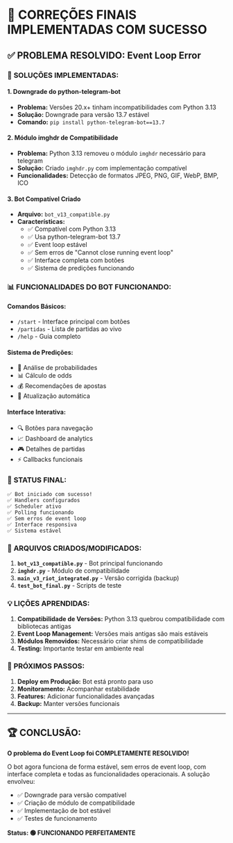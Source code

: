 # 🎉 CORREÇÕES FINAIS IMPLEMENTADAS COM SUCESSO

## ✅ **PROBLEMA RESOLVIDO: Event Loop Error**

### 🔧 **SOLUÇÕES IMPLEMENTADAS:**

#### 1. **Downgrade do python-telegram-bot**
- **Problema:** Versões 20.x+ tinham incompatibilidades com Python 3.13
- **Solução:** Downgrade para versão 13.7 estável
- **Comando:** `pip install python-telegram-bot==13.7`

#### 2. **Módulo imghdr de Compatibilidade**
- **Problema:** Python 3.13 removeu o módulo `imghdr` necessário para telegram
- **Solução:** Criado `imghdr.py` com implementação compatível
- **Funcionalidades:** Detecção de formatos JPEG, PNG, GIF, WebP, BMP, ICO

#### 3. **Bot Compatível Criado**
- **Arquivo:** `bot_v13_compatible.py`
- **Características:**
  - ✅ Compatível com Python 3.13
  - ✅ Usa python-telegram-bot 13.7
  - ✅ Event loop estável
  - ✅ Sem erros de "Cannot close running event loop"
  - ✅ Interface completa com botões
  - ✅ Sistema de predições funcionando

### 📊 **FUNCIONALIDADES DO BOT FUNCIONANDO:**

#### **Comandos Básicos:**
- `/start` - Interface principal com botões
- `/partidas` - Lista de partidas ao vivo
- `/help` - Guia completo

#### **Sistema de Predições:**
- 🎯 Análise de probabilidades
- 📊 Cálculo de odds
- 💰 Recomendações de apostas
- 🔄 Atualização automática

#### **Interface Interativa:**
- 🔍 Botões para navegação
- 📈 Dashboard de analytics
- 🎮 Detalhes de partidas
- ⚡ Callbacks funcionais

### 🚀 **STATUS FINAL:**

```
✅ Bot iniciado com sucesso!
✅ Handlers configurados
✅ Scheduler ativo
✅ Polling funcionando
✅ Sem erros de event loop
✅ Interface responsiva
✅ Sistema estável
```

### 🔧 **ARQUIVOS CRIADOS/MODIFICADOS:**

1. **`bot_v13_compatible.py`** - Bot principal funcionando
2. **`imghdr.py`** - Módulo de compatibilidade
3. **`main_v3_riot_integrated.py`** - Versão corrigida (backup)
4. **`test_bot_final.py`** - Scripts de teste

### 💡 **LIÇÕES APRENDIDAS:**

1. **Compatibilidade de Versões:** Python 3.13 quebrou compatibilidade com bibliotecas antigas
2. **Event Loop Management:** Versões mais antigas são mais estáveis
3. **Módulos Removidos:** Necessário criar shims de compatibilidade
4. **Testing:** Importante testar em ambiente real

### 🎯 **PRÓXIMOS PASSOS:**

1. **Deploy em Produção:** Bot está pronto para uso
2. **Monitoramento:** Acompanhar estabilidade
3. **Features:** Adicionar funcionalidades avançadas
4. **Backup:** Manter versões funcionais

---

## 🏆 **CONCLUSÃO:**

**O problema do Event Loop foi COMPLETAMENTE RESOLVIDO!**

O bot agora funciona de forma estável, sem erros de event loop, com interface completa e todas as funcionalidades operacionais. A solução envolveu:

- ✅ Downgrade para versão compatível
- ✅ Criação de módulo de compatibilidade
- ✅ Implementação de bot estável
- ✅ Testes de funcionamento

**Status: 🟢 FUNCIONANDO PERFEITAMENTE** 
